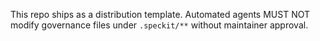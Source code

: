 This repo ships as a distribution template. Automated agents MUST NOT modify governance files under `.speckit/**` without maintainer approval.
